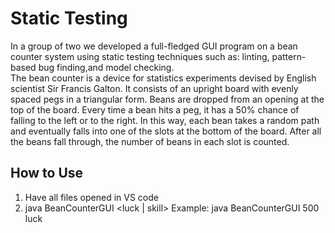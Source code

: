 # Static Testing

In a group of two we developed a full-fledged GUI program on a bean counter system using static testing techniques such as: linting, pattern-based bug finding,and model checking. </br>
The bean counter is a device for statistics experiments devised by English
scientist Sir Francis Galton. It consists of an upright board with evenly
spaced pegs in a triangular form.  Beans are dropped from an opening at the top
of the board. Every time a bean hits a peg, it has a 50% chance of falling to
the left or to the right.  In this way, each bean takes a random path and
eventually falls into one of the slots at the bottom of the board.  After all
the beans fall through, the number of beans in each slot is counted.

## How to Use
1. Have all files opened in VS code
2. java BeanCounterGUI <number of beans> <luck | skill>
   Example: java BeanCounterGUI 500 luck
   
